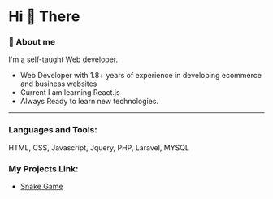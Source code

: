 <h1>Hi 👋 There</h1>

<h3>🚀 About me</h3>
I'm a self-taught Web developer.
<ul>
 <li>Web Developer with 1.8+ years of experience in developing ecommerce and business websites</li>
 <li>Current I am learning React.js</li>
 <li>Always Ready to learn new technologies.</li>
</ul>
 
 <hr>

<h3 align="left">Languages and Tools:</h3>
<p>HTML, CSS, Javascript, Jquery, PHP, Laravel, MYSQL</p>

<h3>My Projects Link:</h3>
<ul>
 <li><a href="https://shivam1549.github.io/snakegame/">Snake Game</a></li>
</ul>
